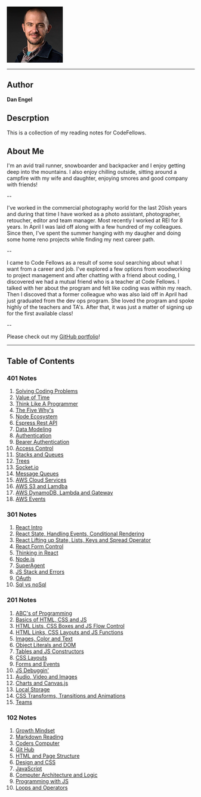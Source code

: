![](Dan_Engel_2020_lowres2.jpg) 

---

## Author

**Dan Engel**

## Descrption

This is a collection of my reading notes for CodeFellows.

## About Me

I'm an avid trail runner, snowboarder and backpacker and I enjoy getting deep into the mountains. I also enjoy chilling outside, sitting around a campfire with my wife and daughter, enjoying smores and good company with friends!

--

I've worked in the commercial photography world for the last 20ish years and during that time I have worked as a photo assistant, photographer, retoucher, editor and team manager. Most recently I worked at REI for 8 years. In April I was laid off along with a few hundred of my colleagues. Since then, I've spent the summer hanging with my daugher and doing some home reno projects while finding my next career path.

--

I came to Code Fellows as a result of some soul searching about what I want from a career and job. I've explored a few options from woodworking to project management and after chatting with a friend about coding, I discovered we had a mutual friend who is a teacher at Code Fellows. I talked with her about the program and felt like coding was within my reach. Then I discoved that a former colleague who was also laid off in April had just graduated from the dev ops program. She loved the program and spoke highly of the teachers and TA's. After that, it was just a matter of signing up for the first available class!

--

Please check out my [GitHub portfolio](https://github.com/daneng1)!

---

## Table of Contents

### 401 Notes

1. [Solving Coding Problems](401-notes/solving_coding_problems.md)
1. [Value of Time](401-notes/Value_of_time.md)
1. [Think Like A Programmer](401-notes/Think_Like_A_Progremmer.md)
1. [The Five Why's](401-notes/The_5_Whys.md)
1. [Node Ecosystem](401-notes/Node_Ecosystem.md)
1. [Espress Rest API](401-notes/Express-REST-API.md)
1. [Data Modeling](401-notes/data-modeling.md)
1. [Authentication](401-notes/authentication.md)
1. [Bearer Authentication](401-notes/bearer_auth.md)
1. [Access Control](401-notes/access-control.md)
1. [Stacks and Queues](401-notes/stacks-queues.md)
1. [Trees](401-notes/trees.md)
1. [Socket.io](401-notes/socket.io.md)
1. [Message Queues](401-notes/message-queues.md)
1. [AWS Cloud Services](401-notes/aws-cloud-services.md)
1. [AWS S3 and Lamdba](401-notes/aws-s3-lambda.md)
1. [AWS DynamoDB, Lambda and Gateway](401-notes/aws-api-dynamo-lambda.md)
1. [AWS Events](401-notes/aws-events.md)

### 301 Notes

1. [React Intro](301-notes/react.md)
1. [React State, Handling Events, Conditional Rendering](301-notes/react-state-events-rendering.md)
1. [React Lifting up State, Lists, Keys and Spread Operator](301-notes/react-state-lists-keys.md)
1. [React Form Control](301-notes/react-forms.md)
1. [Thinking in React](301-notes/react-thinking.md)
1. [Node.js](301-notes/node-intro.md)
1. [SuperAgent](301-notes/superagent_regex.md)
1. [JS Stack and Errors](301-notes/javascript-call-stack.md)
1. [OAuth](301-notes/oauth.md)
1. [Sql vs noSql](301-notes/sql-vs-noSql.md)

### 201 Notes

1. [ABC's of Programming](/201-notes/class-01.md)
1. [Basics of HTML, CSS and JS](/201-notes/basics_html_css_js.md)
1. [HTML Lists, CSS Boxes and JS Flow Control](/201-notes/htmlLists_cssBoxes_jsFlowControl.md)
1. [HTML Links, CSS Layouts and JS Functions](201-notes/htmlLinks_jsFunctions_cssLayouts.md)
1. [Images, Color and Text](201-notes/images_color_text.md)
1. [Object Literals and DOM](201-notes/Object_Literals_DOM.md)
1. [Tables and JS Constructors](201-notes/tables_JSconstructors.md)
1. [CSS Layouts](201-notes/css_layouts.md)
1. [Forms and Events](201-notes/forms_events.md)
1. [JS Debuggin'](201-notes/JS_Debugging.md)
1. [Audio, Video and Images](201-notes/audio_video_images.md)
1. [Charts and Canvas.js](201-notes/chart_canvas.md)
1. [Local Storage](201-notes/local_storage.md)
1. [CSS Transforms, Transitions and Animations](201-notes/css_transforms_transitions_animations.md)
1. [Teams](201-notes/teams.md)

### 102 Notes

1. [Growth Mindset](/102-notes/growth_mindset.md)
1. [Markdown Reading](/102-notes/markdown.md)
1. [Coders Computer](/102-notes/coders_computer.md)
1. [Git Hub](/102-notes/github.md)
1. [HTML and Page Structure](/102-notes/html_pagestructure.md)
1. [Design and CSS](/102-notes/css.md)
1. [JavaScript](/102-notes/javascript.md)
1. [Computer Architecture and Logic](/102-notes/computers.md)
1. [Programming with JS](/102-notes/programming_JS.md)
1. [Loops and Operators](/102-notes/loops_operation.md)
